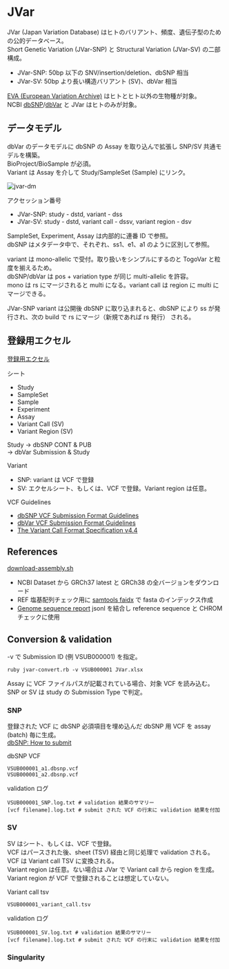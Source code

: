 # JVar

JVar (Japan Variation Database) はヒトのバリアント、頻度、遺伝子型のための公的データベース。  
Short Genetic Variation (JVar-SNP) と Structural Variation (JVar-SV) の二部構成。  

* JVar-SNP: 50bp 以下の SNV/insertion/deletion、dbSNP 相当
* JVar-SV: 50bp より長い構造バリアント (SV)、dbVar 相当

[EVA (European Variation Archive)](https://www.ebi.ac.uk/eva/) はヒトとヒト以外の生物種が対象。  
NCBI [dbSNP](https://ncbi.nlm.nih.gov/snp)/[dbVar](https://ncbi.nlm.nih.gov/dbvar) と JVar はヒトのみが対象。

## データモデル

dbVar のデータモデルに dbSNP の Assay を取り込んで拡張し SNP/SV 共通モデルを構築。  
BioProject/BioSample が必須。  
Variant は Assay を介して Study/SampleSet (Sample) にリンク。  

![jvar-dm](https://github.com/ddbj/jvar/assets/5100160/a4cbf8cf-f066-4ec2-8cd7-36c790ffd890)

アクセッション番号  
* JVar-SNP: study - dstd, variant - dss  
* JVar-SV: study - dstd, variant call - dssv, variant region - dsv  

SampleSet, Experiment, Assay は内部的に連番 ID で参照。  
dbSNP はメタデータ中で、それぞれ、ss1、e1、a1 のように区別して参照。　　

variant は mono-allelic で受付。取り扱いをシンプルにするのと TogoVar と粒度を揃えるため。  
dbSNP/dbVar は pos + variation type が同じ multi-allelic を許容。  
mono は rs にマージされると multi になる。variant call は region に multi にマージできる。

JVar-SNP variant は公開後 dbSNP に取り込まれると、dbSNP により ss が発行され、次の build で rs にマージ（新規であれば rs 発行） される。

## 登録用エクセル

[登録用エクセル](/submission_excel/)

シート
* Study  
* SampleSet  
* Sample  
* Experiment  
* Assay  
* Variant Call (SV)
* Variant Region (SV)

Study 
→ dbSNP CONT & PUB  
→ dbVar Submission & Study 

Variant  
* SNP: variant は VCF で登録  
* SV: エクセルシート、もしくは、VCF で登録。Variant region は任意。

VCF Guidelines  
* [dbSNP VCF Submission Format Guidelines](https://www.ncbi.nlm.nih.gov/projects/SNP/docs/dbSNP_VCF_Submission.pdf)  
* [dbVar VCF Submission Format Guidelines](https://www.ncbi.nlm.nih.gov/core/assets/dbvar/files/dbVar_VCF_Submission.pdf)
* [The Variant Call Format Specification v4.4](https://samtools.github.io/hts-specs/VCFv4.4.pdf)

## References

[download-assembly.sh](download-assembly.sh)

* NCBI Dataset から GRCh37 latest と GRCh38 の全バージョンをダウンロード  
* REF 塩基配列チェック用に [samtools faidx](http://www.htslib.org/doc/samtools-faidx.html) で fasta のインデックス作成
* [Genome sequence report](https://www.ncbi.nlm.nih.gov/datasets/docs/v2/reference-docs/data-reports/genome-sequence/) jsonl を結合し reference sequence と CHROM チェックに使用

## Conversion & validation

-v で Submission ID (例 VSUB000001) を指定。
```
ruby jvar-convert.rb -v VSUB000001 JVar.xlsx
```

Assay に VCF ファイルパスが記載されている場合、対象 VCF を読み込む。   
SNP or SV は study の Submission Type で判定。  

### SNP

登録された VCF に dbSNP 必須項目を埋め込んだ dbSNP 用 VCF を assay (batch) 毎に生成。  
[dbSNP: How to submit](https://www.ncbi.nlm.nih.gov/snp/docs/submission/hts_launch_and_introductory_material/)

dbSNP VCF  
```
VSUB000001_a1.dbsnp.vcf
VSUB000001_a2.dbsnp.vcf
```

validation ログ  
```
VSUB000001_SNP.log.txt # validation 結果のサマリー
[vcf filename].log.txt # submit された VCF の行末に validation 結果を付加 
```

### SV

SV はシート、もしくは、VCF で登録。  
VCF はパースされた後、sheet (TSV) 経由と同じ処理で validation される。VCF は Variant call TSV に変換される。  
Variant region は任意。ない場合は JVar で Variant call から region を生成。 
Variant region が VCF で登録されることは想定していない。  

Variant call tsv
```
VSUB000001_variant_call.tsv
```

validation ログ   
```
VSUB000001_SV.log.txt # validation 結果のサマリー
[vcf filename].log.txt # submit された VCF の行末に validation 結果を付加 
```

### Singularity


